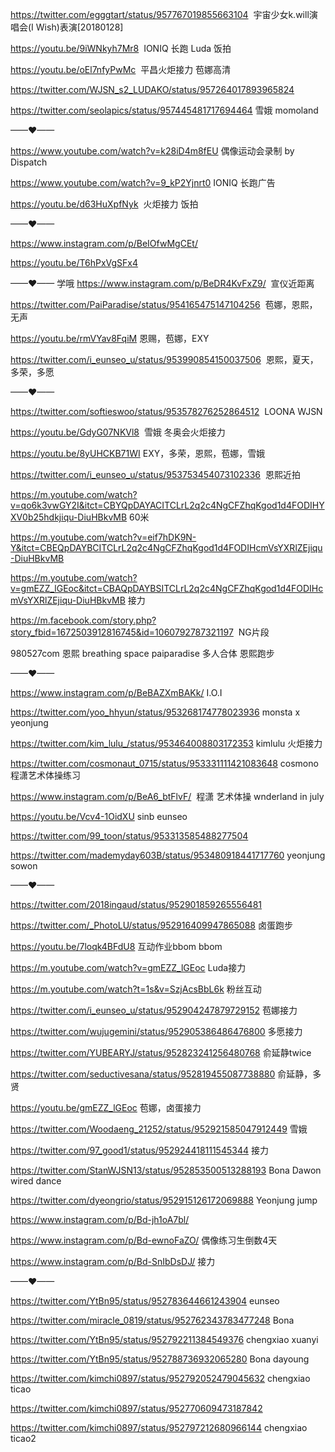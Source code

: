 
https://twitter.com/egggtart/status/957767019855663104  宇宙少女k.will演唱会(I Wish)表演[20180128]

https://youtu.be/9iWNkyh7Mr8  IONIQ 长跑 Luda 饭拍

https://youtu.be/oEl7nfyPwMc  平昌火炬接力 苞娜高清

https://twitter.com/WJSN_s2_LUDAKO/status/957264017893965824

https://twitter.com/seolapics/status/957445481717694464 雪娥 momoland

——♥——

https://www.youtube.com/watch?v=k28iD4m8fEU  偶像运动会录制 by Dispatch

https://www.youtube.com/watch?v=9_kP2Yjnrt0  IONIQ 长跑广告

https://youtu.be/d63HuXpfNyk  火炬接力 饭拍

——♥——

https://www.instagram.com/p/BeIOfwMgCEt/

https://youtu.be/T6hPxVgSFx4

——♥——
学哦
https://www.instagram.com/p/BeDR4KvFxZ9/  宣仪近距离

https://twitter.com/PaiParadise/status/954165475147104256  苞娜，恩熙，无声

https://youtu.be/rmVYav8FqiM 恩赐，苞娜，EXY

https://twitter.com/i_eunseo_u/status/953990854150037506  恩熙，夏天，多荣，多愿

——♥——

https://twitter.com/softieswoo/status/953578276252864512  LOONA WJSN

https://youtu.be/GdyG07NKVl8  雪娥 冬奥会火炬接力

https://youtu.be/8yUHCKB71WI EXY，多荣，恩熙，苞娜，雪娥

https://twitter.com/i_eunseo_u/status/953753454073102336  恩熙近拍

https://m.youtube.com/watch?v=qo6k3vwGY2I&itct=CBYQpDAYACITCLrL2q2c4NgCFZhqKgod1d4FODIHYXV0b25hdkjiqu-DiuHBkvMB  60米

https://m.youtube.com/watch?v=eif7hDK9N-Y&itct=CBEQpDAYBCITCLrL2q2c4NgCFZhqKgod1d4FODIHcmVsYXRlZEjiqu-DiuHBkvMB

https://m.youtube.com/watch?v=gmEZZ_lGEoc&itct=CBAQpDAYBSITCLrL2q2c4NgCFZhqKgod1d4FODIHcmVsYXRlZEjiqu-DiuHBkvMB  接力

https://m.facebook.com/story.php?story_fbid=1672503912816745&id=1060792787321197  NG片段

980527com 恩熙
breathing space
paiparadise  多人合体
恩熙跑步

——♥——

https://www.instagram.com/p/BeBAZXmBAKk/ I.O.I

https://twitter.com/yoo_hhyun/status/953268174778023936  monsta x yeonjung

https://twitter.com/kim_lulu_/status/953464008803172353  kimlulu 火炬接力

https://twitter.com/cosmonaut_0715/status/953331111421083648 cosmono 程潇艺术体操练习

https://www.instagram.com/p/BeA6_btFlvF/  程潇 艺术体操 wnderland in july

https://youtu.be/Vcv4-1OidXU sinb eunseo

https://twitter.com/99_toon/status/953313585488277504

https://twitter.com/mademyday603B/status/953480918441717760  yeonjung sowon

——♥——

https://twitter.com/2018ingaud/status/952901859265556481

https://twitter.com/_PhotoLU/status/952916409947865088  卤蛋跑步

https://youtu.be/7loqk4BFdU8 互动作业bbom bbom

https://m.youtube.com/watch?v=gmEZZ_lGEoc Luda接力

https://m.youtube.com/watch?t=1s&v=SzjAcsBbL6k 粉丝互动

https://twitter.com/i_eunseo_u/status/952904247879729152 苞娜接力

https://twitter.com/wujugemini/status/952905386486476800  多愿接力

https://twitter.com/YUBEARYJ/status/952823241256480768 俞延静twice

https://twitter.com/seductivesana/status/952819455087738880 俞延静，多贤

https://youtu.be/gmEZZ_lGEoc 苞娜，卤蛋接力

https://twitter.com/Woodaeng_21252/status/952921585047912449 雪娥

https://twitter.com/97_good1/status/952924418111545344 接力

https://twitter.com/StanWJSN13/status/952853500513288193 Bona Dawon wired dance

https://twitter.com/dyeongrio/status/952915126172069888 Yeonjung jump

https://www.instagram.com/p/Bd-jh1oA7bl/

https://www.instagram.com/p/Bd-ewnoFaZO/  偶像练习生倒数4天

https://www.instagram.com/p/Bd-SnIbDsDJ/ 接力

——♥——

https://twitter.com/YtBn95/status/952783644661243904  eunseo

https://twitter.com/miracle_0819/status/952762343783477248 Bona

https://twitter.com/YtBn95/status/952792211384549376  chengxiao xuanyi

https://twitter.com/YtBn95/status/952788736932065280 Bona dayoung

https://twitter.com/kimchi0897/status/952792052479045632  chengxiao ticao

https://twitter.com/kimchi0897/status/952770609473187842

https://twitter.com/kimchi0897/status/952797212680966144  chengxiao ticao2
